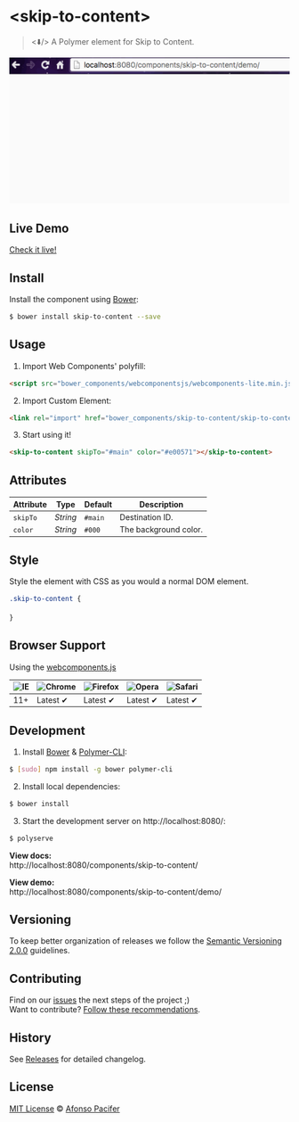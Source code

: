 # &lt;skip-to-content&gt;

> <⬇️/> A Polymer element for Skip to Content.

![demo](skip-demo.gif)

## Live Demo

[Check it live!](http://afonsopacifer.github.io/skip-to-content/)

## Install

Install the component using [Bower](http://bower.io/):

```sh
$ bower install skip-to-content --save
```

## Usage

1. Import Web Components' polyfill:

```html
<script src="bower_components/webcomponentsjs/webcomponents-lite.min.js"></script>
```

2. Import Custom Element:

```html
<link rel="import" href="bower_components/skip-to-content/skip-to-content.html">
```

3. Start using it!

```html
<skip-to-content skipTo="#main" color="#e00571"></skip-to-content>
```

## Attributes

Attribute  | Type        | Default             | Description
---        | ---         | ---                 | ---
`skipTo`   | *String*    | `#main`    | Destination ID.
`color` | *String*   | `#000`             | The background color.

## Style

Style the element with CSS as you would a normal DOM element.

```CSS
.skip-to-content {

}
```

## Browser Support

Using the [webcomponents.js](https://github.com/WebComponents/webcomponentsjs)

![IE](https://cloud.githubusercontent.com/assets/398893/3528325/20373e76-078e-11e4-8e3a-1cb86cf506f0.png) | ![Chrome](https://cloud.githubusercontent.com/assets/398893/3528328/23bc7bc4-078e-11e4-8752-ba2809bf5cce.png) | ![Firefox](https://cloud.githubusercontent.com/assets/398893/3528329/26283ab0-078e-11e4-84d4-db2cf1009953.png) | ![Opera](https://cloud.githubusercontent.com/assets/398893/3528330/27ec9fa8-078e-11e4-95cb-709fd11dac16.png) | ![Safari](https://cloud.githubusercontent.com/assets/398893/3528331/29df8618-078e-11e4-8e3e-ed8ac738693f.png)
--- | --- | --- | --- | --- |
11+ | Latest ✔ | Latest ✔ | Latest ✔ | Latest ✔

## Development

1. Install [Bower](http://bower.io/) & [Polymer-CLI](https://www.polymer-project.org/1.0/docs/tools/polymer-cli):

```sh
$ [sudo] npm install -g bower polymer-cli
```

2. Install local dependencies:

```sh
$ bower install
```

3. Start the development server on http://localhost:8080/:

```sh
$ polyserve
```

**View docs:**<br>
http://localhost:8080/components/skip-to-content/

**View demo:**<br>
http://localhost:8080/components/skip-to-content/demo/

## Versioning

To keep better organization of releases we follow the [Semantic Versioning 2.0.0](http://semver.org/) guidelines.

## Contributing
Find on our [issues](https://github.com/afonsopacifer/skip-to-content/issues/) the next steps of the project ;)
<br>
Want to contribute? [Follow these recommendations](https://github.com/afonsopacifer/skip-to-content/blob/master/CONTRIBUTING.md).

## History
See [Releases](https://github.com/afonsopacifer/skip-to-content/releases) for detailed changelog.

## License
[MIT License](https://github.com/afonsopacifer/skip-to-content/blob/master/LICENSE.md) © [Afonso Pacifer](http://afonsopacifer.com/)
